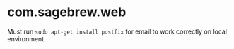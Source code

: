 com.sagebrew.web
================
Must run `sudo apt-get install postfix` for email to work correctly on local environment.
